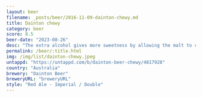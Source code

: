 ```yaml
---
layout: beer
filename: _posts/beer/2016-11-09-dainton-chewy.md
title: Dainton chewy
category: beer
score: 8.5
beer-date: "2023-08-26"
desc: "The extra alcohol gives more sweetness by allowing the malt to come through. But still a solid bitter red ale"
permalink: /beer/:title.html
img: /img/list/dainton-chewy.jpeg
untappd: "https://untappd.com/b/dainton-beer-chewy/4817928"
country: "Australia"
brewery: "Dainton Beer"
breweryURL: "breweryURL"
style: "Red Ale - Imperial / Double"
---
```

